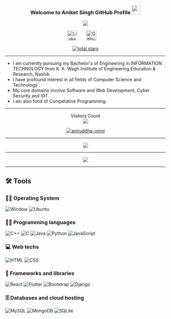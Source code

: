 
<h3 align="center" >
  Welcome to Aniket Singh GitHub Profile
  <img src="https://media.giphy.com/media/hvRJCLFzcasrR4ia7z/giphy.gif" width="28">
</h3>
<p align="center">
  <a href="https://github.com/DenverCoder1/readme-typing-svg"><img src="https://readme-typing-svg.herokuapp.com/?lines=A%20Competative%20Coding%20Enthusiast;Second%20Year%20Student%20at%20SPPU;Always%20learning%20new%20things&font=Fira%20Code&center=true&width=440&height=45&color=99B2DD&vCenter=true&size=22"></a>
</p>
<p align="center">
  <a href="https://www.linkedin.com/in/aniketsingh144/"><img width="32px" alt="LinkedIn" title="LinkedIn" src="https://camo.githubusercontent.com/c8a9c5b414cd812ad6a97a46c29af67239ddaeae08c41724ff7d945fb4c047e5/68747470733a2f2f6564656e742e6769746875622e696f2f537570657254696e7949636f6e732f696d616765732f7376672f6c696e6b6564696e2e737667"></a>
  &#8287;&#8287;&#8287;&#8287;&#8287; 
  <a href="https://github.com/aniketsingh10"><img width="32px" alt="GitHub" title="GitHub" src="https://camo.githubusercontent.com/b079fe922f00c4b86f1b724fbc2e8141c468794ce8adbc9b7456e5e1ad09c622/68747470733a2f2f6564656e742e6769746875622e696f2f537570657254696e7949636f6e732f696d616765732f7376672f6769746875622e737667"/></a>
  &#8287;&#8287;&#8287;&#8287;&#8287;   
</p>


<p align="center">
  <a href="https://github.com/aniketsingh10?tab=repositories&sort=stargazers">
    <img alt="total stars" title="Total stars on GitHub" src="https://custom-icon-badges.herokuapp.com/badge/dynamic/json?logo=star&color=55960c&labelColor=488207&label=Stars&style=for-the-badge&query=%24.stars&url=https://api.github-star-counter.workers.dev/user/aniketsingh10"></a>
</p>


  ------------------------------
- I am currently pursuing my Bachelor's of Engineering in INFORMATION TECHNOLOGY from K. K. Wagh Institute of Engineering Education & Research, Nashik.
- I have profound interest in all fields of Computer Science and Technology .
- My core domains involve Software and Web Development, Cyber Security and IOT.
- I am also fond of Competative Programming.

--------------------------------
<p align="center"> 
  Visitors Count<br>
  <img src="https://profile-counter.glitch.me/aniketsingh10/count.svg" />
</p>

<p align="center"> <a href="https://github.com/ryo-ma/github-profile-trophy"><img src="https://github-profile-trophy.vercel.app/?username=aniketsingh10" alt="aniruddha-omni" /></a> </p>

 -------------------------------
 <p align="center">
  <img src="https://github-readme-stats.vercel.app/api?username=aniketsingh10&&show_icons=true&title_color=ffffff&icon_color=bb2acf&text_color=daf7dc&bg_color=151515">
</p>

--------------------------------
<p align="center">
  <img src="https://github-readme-stats.vercel.app/api/top-langs/?username=aniketsingh10&&show_icons=true&title_color=ffffff&icon_color=bb2acf&text_color=daf7dc&bg_color=151515">
</p>


--------------------------------
## 🛠️ Tools

### 👨‍💻 Operating System
<p>
 
  <img alt="Window" src="https://img.shields.io/badge/Windows-0078D6?style=for-the-badge&logo=windows&logoColor=white">
  <img alt="Ubuntu" src="https://img.shields.io/badge/Ubuntu-E95420?style=for-the-badge&logo=ubuntu&logoColor=white">
</p>

### 👨‍💻 Programming languages
<p>
  <img alt="C++" src="https://img.shields.io/badge/C%2B%2B-00599C?style=for-the-badge&logo=c%2B%2B&logoColor=white">
  <img alt="C" src="https://img.shields.io/badge/C-00599C?style=for-the-badge&logo=c&logoColor=white">
  <img alt="Java" src="https://img.shields.io/badge/Java-ED8B00?style=for-the-badge&logo=java&logoColor=white">
  <img alt="Python" src="https://img.shields.io/badge/Python-3776AB?style=for-the-badge&logo=python&logoColor=white">
  <img alt="JavaScript" src="https://img.shields.io/badge/JavaScript-F7DF1E?style=for-the-badge&logo=javascript&logoColor=black">
</p>

### 💻 Web techs

<p>
  <img alt="HTML" src="https://img.shields.io/badge/HTML-239120?style=for-the-badge&logo=html5&logoColor=white">
  <img alt="CSS" src="https://img.shields.io/badge/CSS-239120?&style=for-the-badge&logo=css3&logoColor=white">
</p>

### 🧰 Frameworks and libraries

<p>
  <img alt="React" src="https://img.shields.io/badge/React-20232A?style=for-the-badge&logo=react&logoColor=61DAFB">
  <img alt="Flutter" src="https://img.shields.io/badge/Flutter-02569B?style=for-the-badge&logo=flutter&logoColor=white">
  <img alt="Bootstrap" src="https://img.shields.io/badge/Bootstrap-563D7C?style=for-the-badge&logo=bootstrap&logoColor=white">
  <img alt="Django" src="https://img.shields.io/badge/Django-092E20?style=for-the-badge&logo=django&logoColor=white">
</p>

### 🗄️ Databases and cloud hosting

<p>
  <img alt="MySQL" src="https://img.shields.io/badge/MySQL-00000F?style=for-the-badge&logo=mysql&logoColor=white">
  <img alt="MongoDB" src ="https://img.shields.io/badge/MongoDB-4EA94B?style=for-the-badge&logo=mongodb&logoColor=white">
  <img alt="SQLite" src="https://img.shields.io/badge/SQLite-07405E?style=for-the-badge&logo=sqlite&logoColor=white">
</p>



